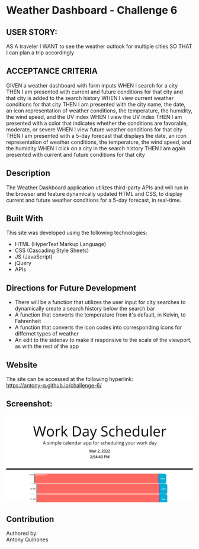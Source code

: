 # Weather Dashboard - Challenge 6

## USER STORY:

AS A traveler
I WANT to see the weather outlook for multiple cities
SO THAT I can plan a trip accordingly

## ACCEPTANCE CRITERIA

GIVEN a weather dashboard with form inputs
WHEN I search for a city
THEN I am presented with current and future conditions for that city and that city is added to the search history
WHEN I view current weather conditions for that city
THEN I am presented with the city name, the date, an icon representation of weather conditions, the temperature, the humidity, the wind speed, and the UV index
WHEN I view the UV index
THEN I am presented with a color that indicates whether the conditions are favorable, moderate, or severe
WHEN I view future weather conditions for that city
THEN I am presented with a 5-day forecast that displays the date, an icon representation of weather conditions, the temperature, the wind speed, and the humidity
WHEN I click on a city in the search history
THEN I am again presented with current and future conditions for that city

## Description  
The Weather Dashboard application utilizes third-party APIs and will run in the browser and feature dynamically updated HTML and CSS, to display current and future weather conditions for a 5-day forecast, in real-time.
## Built With  
This site was developed using the following technologies:  
* HTML (HyperText Markup Language)  
* CSS (Cascading Style Sheets)  
* JS (JavaScript)  
* jQuery
* APIs
## Directions for Future Development  
* There will be a function that utilizes the user input for city searches to dynamically create a search history below the search bar
* A function that converts the temperature from it's default, in Kelvin, to Fahrenheit
* A function that converts the icon codes into corresponding icons for differnet types of weather
* An edit to the sidenav to make it responsive to the scale of the viewport, as with the rest of the app
## Website  
The site can be accessed at the following hyperlink:  
https://antony-q.github.io/challenge-6/
## Screenshot:  
![Weather Dashboard ](https://github.com/Antony-Q/challenge-5/blob/main/challenge_5_screenshot.png)
## Contribution  
Authored by:    
Antony Quinones  